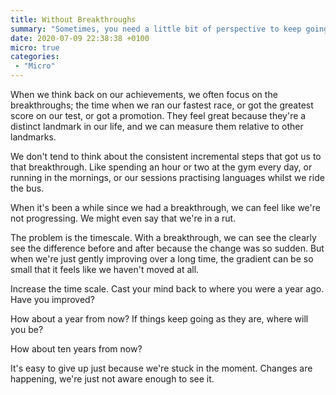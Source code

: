 ```yaml
---
title: Without Breakthroughs
summary: "Sometimes, you need a little bit of perspective to keep going."
date: 2020-07-09 22:38:38 +0100
micro: true
categories:
 - "Micro"
---
```


When we think back on our achievements, we often focus on the breakthroughs; the time when we ran our fastest race, or got the greatest score on our test, or got a promotion. They feel great because they're a distinct landmark in our life, and we can measure them relative to other landmarks.

We don't tend to think about the consistent incremental steps that got us to that breakthrough. Like spending an hour or two at the gym every day, or running in the mornings, or our sessions practising languages whilst we ride the bus.

When it's been a while since we had a breakthrough, we can feel like we're not progressing. We might even say that we're in a rut.

The problem is the timescale. With a breakthrough, we can see the clearly see the difference before and after because the change was so sudden. But when we're just gently improving over a long time, the gradient can be so small that it feels like we haven't moved at all.

Increase the time scale. Cast your mind back to where you were a year ago. Have you improved?

How about a year from now? If things keep going as they are, where will you be?

How about ten years from now?

It's easy to give up just because we're stuck in the moment. Changes are happening, we're just not aware  enough to see it.
